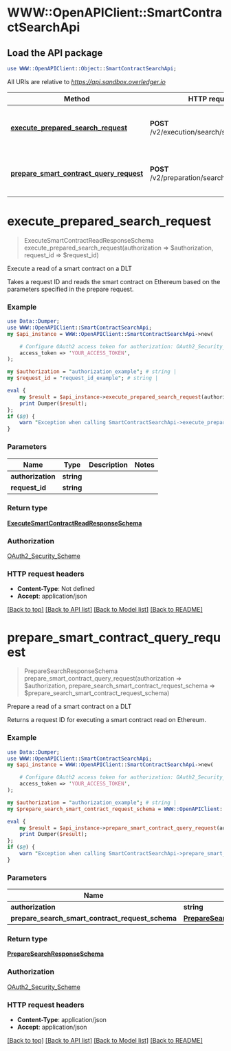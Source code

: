 # WWW::OpenAPIClient::SmartContractSearchApi

## Load the API package
```perl
use WWW::OpenAPIClient::Object::SmartContractSearchApi;
```

All URIs are relative to *https://api.sandbox.overledger.io*

Method | HTTP request | Description
------------- | ------------- | -------------
[**execute_prepared_search_request**](SmartContractSearchApi.md#execute_prepared_search_request) | **POST** /v2/execution/search/smartcontract | Execute a read of a smart contract on a DLT
[**prepare_smart_contract_query_request**](SmartContractSearchApi.md#prepare_smart_contract_query_request) | **POST** /v2/preparation/search/smartcontract | Prepare a read of a smart contract on a DLT


# **execute_prepared_search_request**
> ExecuteSmartContractReadResponseSchema execute_prepared_search_request(authorization => $authorization, request_id => $request_id)

Execute a read of a smart contract on a DLT

Takes a request ID and reads the smart contract on Ethereum based on the parameters specified in the prepare request.

### Example
```perl
use Data::Dumper;
use WWW::OpenAPIClient::SmartContractSearchApi;
my $api_instance = WWW::OpenAPIClient::SmartContractSearchApi->new(

    # Configure OAuth2 access token for authorization: OAuth2_Security_Scheme
    access_token => 'YOUR_ACCESS_TOKEN',
);

my $authorization = "authorization_example"; # string | 
my $request_id = "request_id_example"; # string | 

eval {
    my $result = $api_instance->execute_prepared_search_request(authorization => $authorization, request_id => $request_id);
    print Dumper($result);
};
if ($@) {
    warn "Exception when calling SmartContractSearchApi->execute_prepared_search_request: $@\n";
}
```

### Parameters

Name | Type | Description  | Notes
------------- | ------------- | ------------- | -------------
 **authorization** | **string**|  | 
 **request_id** | **string**|  | 

### Return type

[**ExecuteSmartContractReadResponseSchema**](ExecuteSmartContractReadResponseSchema.md)

### Authorization

[OAuth2_Security_Scheme](../README.md#OAuth2_Security_Scheme)

### HTTP request headers

 - **Content-Type**: Not defined
 - **Accept**: application/json

[[Back to top]](#) [[Back to API list]](../README.md#documentation-for-api-endpoints) [[Back to Model list]](../README.md#documentation-for-models) [[Back to README]](../README.md)

# **prepare_smart_contract_query_request**
> PrepareSearchResponseSchema prepare_smart_contract_query_request(authorization => $authorization, prepare_search_smart_contract_request_schema => $prepare_search_smart_contract_request_schema)

Prepare a read of a smart contract on a DLT

Returns a request ID for executing a smart contract read on Ethereum.

### Example
```perl
use Data::Dumper;
use WWW::OpenAPIClient::SmartContractSearchApi;
my $api_instance = WWW::OpenAPIClient::SmartContractSearchApi->new(

    # Configure OAuth2 access token for authorization: OAuth2_Security_Scheme
    access_token => 'YOUR_ACCESS_TOKEN',
);

my $authorization = "authorization_example"; # string | 
my $prepare_search_smart_contract_request_schema = WWW::OpenAPIClient::Object::PrepareSearchSmartContractRequestSchema->new(); # PrepareSearchSmartContractRequestSchema | 

eval {
    my $result = $api_instance->prepare_smart_contract_query_request(authorization => $authorization, prepare_search_smart_contract_request_schema => $prepare_search_smart_contract_request_schema);
    print Dumper($result);
};
if ($@) {
    warn "Exception when calling SmartContractSearchApi->prepare_smart_contract_query_request: $@\n";
}
```

### Parameters

Name | Type | Description  | Notes
------------- | ------------- | ------------- | -------------
 **authorization** | **string**|  | 
 **prepare_search_smart_contract_request_schema** | [**PrepareSearchSmartContractRequestSchema**](PrepareSearchSmartContractRequestSchema.md)|  | 

### Return type

[**PrepareSearchResponseSchema**](PrepareSearchResponseSchema.md)

### Authorization

[OAuth2_Security_Scheme](../README.md#OAuth2_Security_Scheme)

### HTTP request headers

 - **Content-Type**: application/json
 - **Accept**: application/json

[[Back to top]](#) [[Back to API list]](../README.md#documentation-for-api-endpoints) [[Back to Model list]](../README.md#documentation-for-models) [[Back to README]](../README.md)

